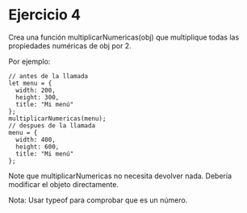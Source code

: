 <h1>Ejercicio 4</h1>
<p>Crea una función multiplicarNumericas(obj) que multiplique todas las propiedades numéricas de obj por 2.</p>
<p>Por ejemplo:</p>

    // antes de la llamada
    let menu = {
      width: 200,
      height: 300,
      title: "Mi menú"
    };
    multiplicarNumericas(menu);
    // despues de la llamada
    menu = {
      width: 400,
      height: 600,
      title: "Mi menú"
    };
<p>Note que multiplicarNumericas no necesita devolver nada. Debería modificar el objeto directamente.</p>
<p>Nota: Usar typeof para comprobar que es un número.</p>
